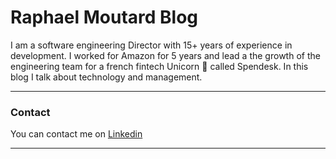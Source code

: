 # Raphael Moutard Blog

I am a software engineering Director with 15+ years of experience in development. I worked for Amazon for 5 years and lead a the growth of the engineering team for a french fintech Unicorn 🦄 called Spendesk. In this blog I talk about technology and management.


* * *


### Contact

You can contact me on [Linkedin](https://www.linkedin.com/in/raphaelmoutard/)

* * *

